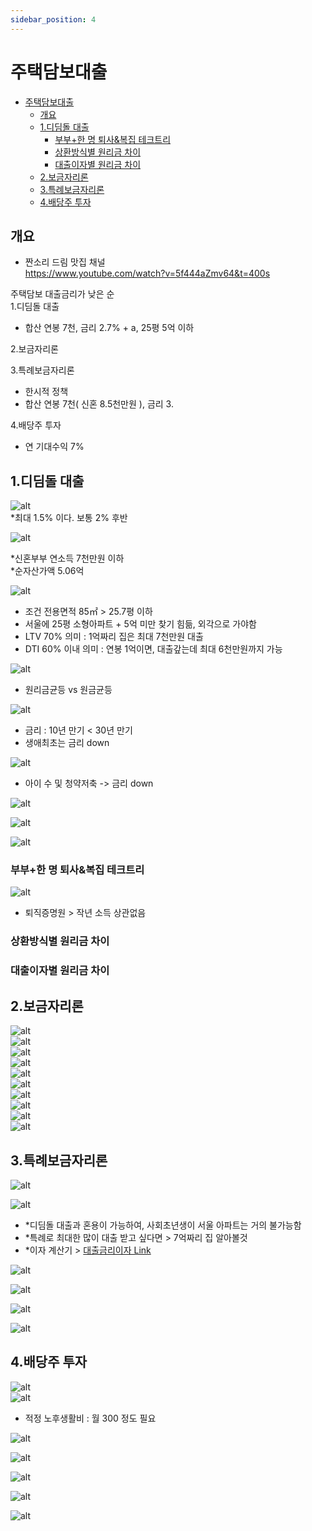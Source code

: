 ```yaml
---
sidebar_position: 4
---
```


# 주택담보대출

- [주택담보대출](#주택담보대출)
  - [개요](#개요)
  - [1.디딤돌 대출](#1디딤돌-대출)
    - [부부+한 명 퇴사\&복집 테크트리](#부부한-명-퇴사복집-테크트리)
    - [상환방식별 원리금 차이](#상환방식별-원리금-차이)
    - [대출이자별 원리금 차이](#대출이자별-원리금-차이)
  - [2.보금자리론](#2보금자리론)
  - [3.특례보금자리론](#3특례보금자리론)
  - [4.배당주 투자](#4배당주-투자)


## 개요  

* 짠소리 드림 맛집 채널  
https://www.youtube.com/watch?v=5f444aZmv64&t=400s

주택담보 대출금리가 낮은 순  
1.디딤돌 대출   
- 합산 연봉 7천, 금리 2.7% + a, 25평 5억 이하  

2.보금자리론   

3.특례보금자리론    
- 한시적 정책  
- 합산 연봉 7천( 신혼 8.5천만원 ), 금리 3.

4.배당주 투자
- 연 기대수익 7%  

## 1.디딤돌 대출  

![alt](./img/img1.png)  
*최대 1.5% 이다. 보통 2% 후반  

![alt](./img/img2.png)

*신혼부부 연소득 7천만원 이하  
*순자산가액 5.06억  


![alt](./img/img3.png)

- 조건 전용면적 85㎡ > 25.7평 이하
- 서울에 25평 소형아파트 + 5억 미만 찾기 힘듦, 외각으로 가야함  
- LTV 70% 의미 : 1억짜리 집은 최대 7천만원 대출  
- DTI 60% 이내 의미 : 연봉 1억이면, 대출갚는데 최대 6천만원까지 가능  

![alt](./img/img4.png)

- 원리금균등 vs 원금균등  

![alt](./img/img5.png)

- 금리 : 10년 만기 < 30년 만기  
- 생애최초는 금리 down  

![alt](./img/img6.png)  
- 아이 수 및 청약저축 -> 금리 down  

![alt](./img/img7.png)  

![alt](./img/img8.png)

![alt](./img/img9.png)

### 부부+한 명 퇴사&복집 테크트리

![alt](./img/img17.png)    
- 퇴직증명원 > 작년 소득 상관없음  

### 상환방식별 원리금 차이  

### 대출이자별 원리금 차이  

## 2.보금자리론  

![alt](./img/img18.png)  
![alt](./img/img19.png)  
![alt](./img/img20.png)  
![alt](./img/img21.png)  
![alt](./img/img22.png)  
![alt](./img/img23.png)  
![alt](./img/img24.png)  
![alt](./img/img25.png)  
![alt](./img/img26.png)  
![alt](./img/img27.png)  

## 3.특례보금자리론  

![alt](./img/img10.png)  

![alt](./img/img11.png)  

- *디딤돌 대출과 혼용이 가능하여, 사회초년생이 서울 아파트는 거의 불가능함   
- *특례로 최대한 많이 대출 받고 싶다면 > 7억짜리 집 알아볼것  
- *이자 계산기 > [대출금리이자 Link](https://docs.google.com/spreadsheets/d/1hVQoB78i6JY-W53hkEm6m5NInu4Fya71E9VLkdHTbJw/edit?usp=sharing)


![alt](./img/img12.png) 

![alt](./img/img13.png)  

![alt](./img/img14.png)  

![alt](./img/img15.png)  

## 4.배당주 투자  

![alt](./img/img28.png)  
![alt](./img/img29.png)  
- 적정 노후생활비 : 월 300 정도 필요  

![alt](./img/img30.png)  


![alt](./img/img31.png)  

![alt](./img/img32.png)  

![alt](./img/img33.png)  

![alt](./img/img34.png)  

